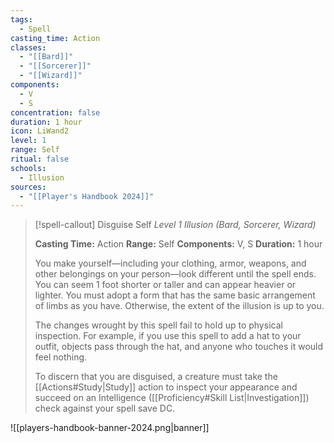 ```yaml
---
tags:
  - Spell
casting_time: Action
classes:
  - "[[Bard]]"
  - "[[Sorcerer]]"
  - "[[Wizard]]"
components:
  - V
  - S
concentration: false
duration: 1 hour
icon: LiWand2
level: 1
range: Self
ritual: false
schools:
  - Illusion
sources: 
  - "[[Player's Handbook 2024]]"
---
```

>[!spell-callout] Disguise Self
>_Level 1 Illusion (Bard, Sorcerer, Wizard)_
>
>**Casting Time:** Action
>**Range:** Self
>**Components:** V, S
>**Duration:** 1 hour
>
>You make yourself—including your clothing, armor, weapons, and other belongings on your person—look different until the spell ends. You can seem 1 foot shorter or taller and can appear heavier or lighter. You must adopt a form that has the same basic arrangement of limbs as you have. Otherwise, the extent of the illusion is up to you.
>
>The changes wrought by this spell fail to hold up to physical inspection. For example, if you use this spell to add a hat to your outfit, objects pass through the hat, and anyone who touches it would feel nothing.
>
>To discern that you are disguised, a creature must take the [[Actions#Study\|Study]] action to inspect your appearance and succeed on an Intelligence ([[Proficiency#Skill List\|Investigation]]) check against your spell save DC.


![[players-handbook-banner-2024.png|banner]]